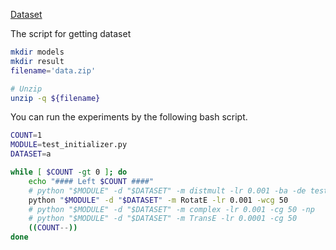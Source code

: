 [Dataset](https://drive.google.com/file/d/1wxQECVHObcwcaUwnt8E6ZfSs7fmEU_Xx/view?usp=drive_link)

The script for getting dataset

```bash
mkdir models
mkdir result
filename='data.zip'

# Unzip
unzip -q ${filename}
```

You can run the experiments by the following bash script.

```bash
COUNT=1
MODULE=test_initializer.py
DATASET=a

while [ $COUNT -gt 0 ]; do
    echo "#### Left $COUNT ####"
    # python "$MODULE" -d "$DATASET" -m distmult -lr 0.001 -ba -de test_multiple
    python "$MODULE" -d "$DATASET" -m RotatE -lr 0.001 -wcg 50
    # python "$MODULE" -d "$DATASET" -m complex -lr 0.001 -cg 50 -np
    # python "$MODULE" -d "$DATASET" -m TransE -lr 0.0001 -cg 50
    ((COUNT--))
done
```
